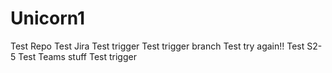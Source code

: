 # Unicorn1
Test Repo
Test Jira
Test trigger
Test trigger branch
Test try again!!
Test S2-5
Test Teams stuff
Test trigger
